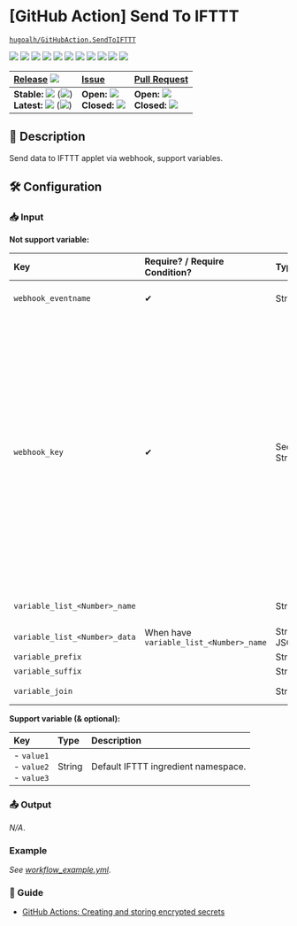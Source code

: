 # [GitHub Action] Send To IFTTT

[`hugoalh/GitHubAction.SendToIFTTT`](https://github.com/hugoalh/GitHubAction.SendToIFTTT)

[![](https://img.shields.io/github/contributors/hugoalh/GitHubAction.SendToIFTTT?style=flat-square&logo=github)](https://github.com/hugoalh/GitHubAction.SendToIFTTT/graphs/contributors)
[![](https://img.shields.io/github/license/hugoalh/GitHubAction.SendToIFTTT?style=flat-square&logo=github)](https://github.com/hugoalh/GitHubAction.SendToIFTTT/blob/master/LICENSE.md)
![](https://img.shields.io/github/languages/count/hugoalh/GitHubAction.SendToIFTTT?style=flat-square&logo=github)
![](https://img.shields.io/github/languages/top/hugoalh/GitHubAction.SendToIFTTT?style=flat-square&logo=github)
![](https://img.shields.io/github/repo-size/hugoalh/GitHubAction.SendToIFTTT?style=flat-square&logo=github)
![](https://img.shields.io/github/languages/code-size/hugoalh/GitHubAction.SendToIFTTT?style=flat-square&logo=github)
![](https://img.shields.io/github/watchers/hugoalh/GitHubAction.SendToIFTTT?style=flat-square&logo=github)
![](https://img.shields.io/github/stars/hugoalh/GitHubAction.SendToIFTTT?style=flat-square&logo=github)
![](https://img.shields.io/github/forks/hugoalh/GitHubAction.SendToIFTTT?style=flat-square&logo=github)
[![](https://img.shields.io/lgtm/alerts/g/hugoalh/GitHubAction.SendToIFTTT.svg?style=flat-square&logo=lgtm&label=%20)](https://lgtm.com/projects/g/hugoalh/GitHubAction.SendToIFTTT/alerts)
[![](https://img.shields.io/lgtm/grade/javascript/g/hugoalh/GitHubAction.SendToIFTTT.svg?style=flat-square&logo=lgtm)](https://lgtm.com/projects/g/hugoalh/GitHubAction.SendToIFTTT/context:javascript)

| **[Release](https://github.com/hugoalh/GitHubAction.SendToIFTTT/releases)** ![](https://img.shields.io/github/downloads/hugoalh/GitHubAction.SendToIFTTT/total?style=flat-square&color=000000&label=%20) | **[Issue](https://github.com/hugoalh/GitHubAction.SendToIFTTT/issues?q=is%3Aissue)** | **[Pull Request](https://github.com/hugoalh/GitHubAction.SendToIFTTT/pulls?q=is%3Apr)** |
|:----|:----|:----|
| **Stable:** ![](https://img.shields.io/github/release/hugoalh/GitHubAction.SendToIFTTT?sort=semver&style=flat-square&color=000000&label=%20) (![](https://img.shields.io/github/release-date/hugoalh/GitHubAction.SendToIFTTT?style=flat-square&color=000000&label=%20))<br />**Latest:** ![](https://img.shields.io/github/release/hugoalh/GitHubAction.SendToIFTTT?include_prereleases&sort=semver&style=flat-square&color=000000&label=%20) (![](https://img.shields.io/github/release-date-pre/hugoalh/GitHubAction.SendToIFTTT?style=flat-square&color=000000&label=%20)) | **Open:** ![](https://img.shields.io/github/issues-raw/hugoalh/GitHubAction.SendToIFTTT?style=flat-square&color=000000&label=%20)<br />**Closed:** ![](https://img.shields.io/github/issues-closed-raw/hugoalh/GitHubAction.SendToIFTTT?style=flat-square&color=000000&label=%20) | **Open:** ![](https://img.shields.io/github/issues-pr-raw/hugoalh/GitHubAction.SendToIFTTT?style=flat-square&color=000000&label=%20)<br />**Closed:** ![](https://img.shields.io/github/issues-pr-closed-raw/hugoalh/GitHubAction.SendToIFTTT?style=flat-square&color=000000&label=%20) |

## 📜 Description

Send data to IFTTT applet via webhook, support variables.

## 🛠 Configuration

### 📥 Input

**Not support variable:**

| **Key** | **Require? / Require Condition?** | **Type** | **Description** |
|:----|:----|:----|:----|
| `webhook_eventname` | ✔ | String | Webhook event name, create from applet "Receive A Web Request - Event Name", keep in lower-case to prevent issue. |
| `webhook_key` | ✔ | Secret String | Webhook key.<br />To obtain it, click `Menu` > `My Services` > `Webhooks` > `Settings`, your key is at `Account Info` > `URL` and after `https://maker.ifttt.com/use/`.<br /><img src="https://i.imgur.com/ihnqN5B.png" width="auto" height="384px" /><br />To regenerate it, click `Edit`.|
| `variable_list_<Number>_name` |  | String | Namespace for this variable list. Only use when having multiple variable lists. Number start at `0`, maximum 10 variable lists. |
| `variable_list_<Number>_data` | When have `variable_list_<Number>_name` | Stringified JSON | Variable list that will use in the data. Number start at `0`, maximum 10 variable lists. |
| `variable_prefix` |  | String | Variable prefix. Default: `%`. |
| `variable_suffix` |  | String | Variable suffix. Default: `%`. |
| `variable_join` |  | String | Variable join if having multiple variable lists, and/or variable list has depth. Default: `_`. |

**Support variable (& optional):**

| **Key** | **Type** | **Description** |
|:----|:----|:----|
| - `value1`<br />- `value2`<br />- `value3` | String | Default IFTTT ingredient namespace. |

### 📤 Output

*N/A*.

### Example

*See [workflow_example.yml](./workflow_example.yml)*.

### 📓 Guide

- [GitHub Actions: Creating and storing encrypted secrets](https://help.github.com/en/actions/configuring-and-managing-workflows/creating-and-storing-encrypted-secrets)
